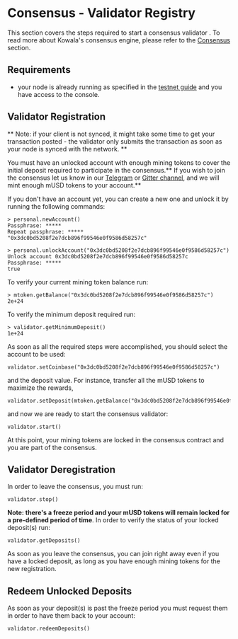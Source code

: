 # Consensus - Validator Registry

This section covers the steps required to start a consensus validator . To read
more about Kowala's consensus engine, please refer to the
[Consensus](/consensus/overview) section.

## Requirements

- your node is already running as specified in the [testnet
  guide](/getting-started/testnet) and you have access to the console.

## Validator Registration

** Note: if your client is not synced, it might take some time to get your
transaction posted - the validator only submits the transaction as soon as your
node is synced with the network. **

You must have an unlocked account with enough mining tokens to cover the initial
deposit required to participate in the consensus.** If you wish to join the
consensus let us know in our [Telegram](https://t.co/MpSK3z1aWw) or [Gitter
channel](https://gitter.im/kowala-tech/Lobby), and we will mint enough mUSD
tokens to your account.**

If you don't have an account yet, you can create a new one and unlock it by
running the following commands:

```
> personal.newAccount()
Passphrase: *****
Repeat passphrase: *****
"0x3dc0bd5208f2e7dcb896f99546e0f9586d58257c"

> personal.unlockAccount("0x3dc0bd5208f2e7dcb896f99546e0f9586d58257c")
Unlock account 0x3dc0bd5208f2e7dcb896f99546e0f9586d58257c
Passphrase: *****
true
```

To verify your current mining token balance run:

```
> mtoken.getBalance("0x3dc0bd5208f2e7dcb896f99546e0f9586d58257c")
2e+24
```

To verify the minimum deposit required run:

```
> validator.getMinimumDeposit()
1e+24
```

As soon as all the required steps were accomplished, you should select the
account to be used:

```
validator.setCoinbase("0x3dc0bd5208f2e7dcb896f99546e0f9586d58257c")
```

and the deposit value. For instance, transfer all the mUSD tokens to maximize the
rewards,

```
validator.setDeposit(mtoken.getBalance("0x3dc0bd5208f2e7dcb896f99546e0f9586d58257c"))
```

and now we are ready to start the consensus validator:

```
validator.start()
```

At this point, your mining tokens are locked in the consensus contract and you
are part of the consensus.

## Validator Deregistration

In order to leave the consensus, you must run:

```
validator.stop()
```

**Note: there's a freeze period and your mUSD tokens will remain locked for
a pre-defined period of time**. In order to verify the status of your locked
deposit(s) run:

```
validator.getDeposits()
```

As soon as you leave the consensus, you can join right away even if you have a
locked deposit, as long as you have enough mining tokens for the new registration.

## Redeem Unlocked Deposits

As soon as your deposit(s) is past the freeze period you must request them in
order to have them back to your account:

```
validator.redeemDeposits()
```

</br></br>
